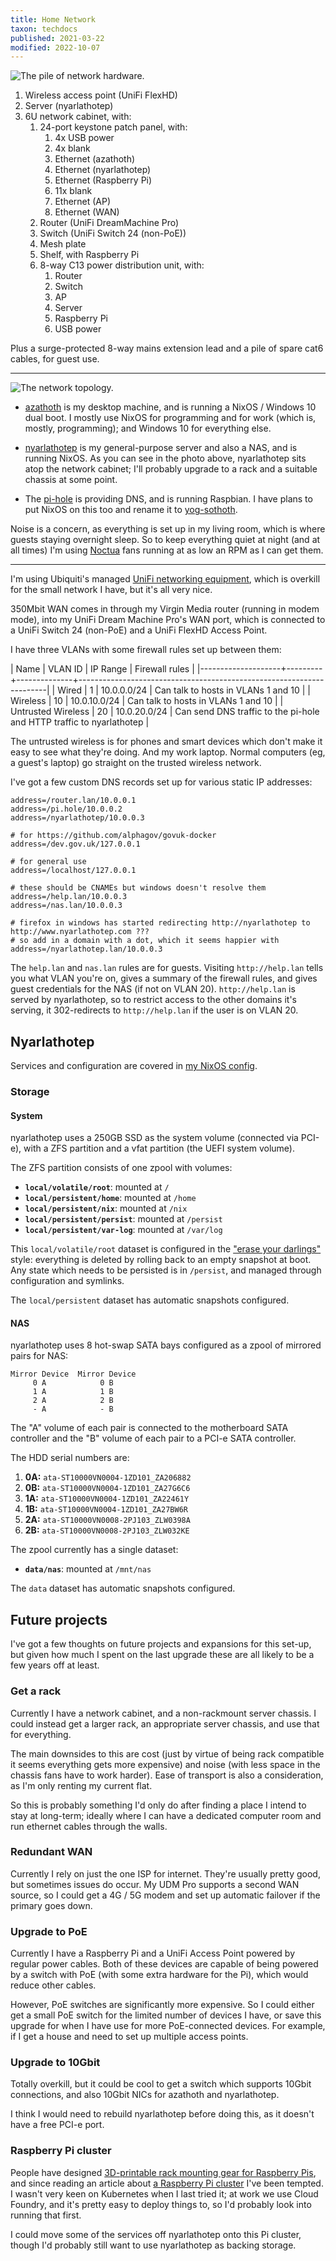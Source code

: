 ```yaml
---
title: Home Network
taxon: techdocs
published: 2021-03-22
modified: 2022-10-07
---
```


![The pile of network hardware.](home-network/hardware.jpg)

1. Wireless access point (UniFi FlexHD)
2. Server (nyarlathotep)
3. 6U network cabinet, with:
   1. 24-port keystone patch panel, with:
      1. 4x USB power
      2. 4x blank
      3. Ethernet (azathoth)
      4. Ethernet (nyarlathotep)
      5. Ethernet (Raspberry Pi)
      5. 11x blank
      7. Ethernet (AP)
      8. Ethernet (WAN)
   2. Router (UniFi DreamMachine Pro)
   3. Switch (UniFi Switch 24 (non-PoE))
   4. Mesh plate
   5. Shelf, with Raspberry Pi
   6. 8-way C13 power distribution unit, with:
      1. Router
      2. Switch
      3. AP
      4. Server
      5. Raspberry Pi
      6. USB power

Plus a surge-protected 8-way mains extension lead and a pile of spare
cat6 cables, for guest use.

---

![The network topology.](home-network/map.png)

- [azathoth][] is my desktop machine, and is running a NixOS / Windows
  10 dual boot.  I mostly use NixOS for programming and for work
  (which is, mostly, programming); and Windows 10 for everything else.

- [nyarlathotep][] is my general-purpose server and also a NAS, and is
  running NixOS.  As you can see in the photo above, nyarlathotep sits
  atop the network cabinet; I'll probably upgrade to a rack and a
  suitable chassis at some point.

- The [pi-hole][] is providing DNS, and is running Raspbian.  I have
  plans to put NixOS on this too and rename it to [yog-sothoth][].

Noise is a concern, as everything is set up in my living room, which
is where guests staying overnight sleep.  So to keep everything quiet
at night (and at all times) I'm using [Noctua][] fans running at as
low an RPM as I can get them.

[azathoth]: https://github.com/barrucadu/nixfiles#azathoth
[nyarlathotep]: home-network.html#nyarlathotep
[pi-hole]: https://pi-hole.net/
[yog-sothoth]: https://en.wikipedia.org/wiki/Cthulhu_Mythos_deities#Yog-Sothoth
[Noctua]: https://noctua.at/

---

I'm using Ubiquiti's managed [UniFi networking equipment][], which is
overkill for the small network I have, but it's all very nice.

350Mbit WAN comes in through my Virgin Media router (running in modem
mode), into my UniFi Dream Machine Pro's WAN port, which is connected
to a UniFi Switch 24 (non-PoE) and a UniFi FlexHD Access Point.

I have three VLANs with some firewall rules set up between them:

| Name               | VLAN ID | IP Range     | Firewall rules                                                       |
|--------------------+---------+--------------+----------------------------------------------------------------------|
| Wired              |       1 | 10.0.0.0/24  | Can talk to hosts in VLANs 1 and 10                                  |
| Wireless           |      10 | 10.0.10.0/24 | Can talk to hosts in VLANs 1 and 10                                  |
| Untrusted Wireless |      20 | 10.0.20.0/24 | Can send DNS traffic to the pi-hole and HTTP traffic to nyarlathotep |

The untrusted wireless is for phones and smart devices which don't
make it easy to see what they're doing.  And my work laptop.  Normal
computers (eg, a guest's laptop) go straight on the trusted wireless
network.

I've got a few custom DNS records set up for various static IP
addresses:

```
address=/router.lan/10.0.0.1
address=/pi.hole/10.0.0.2
address=/nyarlathotep/10.0.0.3

# for https://github.com/alphagov/govuk-docker
address=/dev.gov.uk/127.0.0.1

# for general use
address=/localhost/127.0.0.1

# these should be CNAMEs but windows doesn't resolve them
address=/help.lan/10.0.0.3
address=/nas.lan/10.0.0.3

# firefox in windows has started redirecting http://nyarlathotep to http://www.nyarlathotep.com ???
# so add in a domain with a dot, which it seems happier with
address=/nyarlathotep.lan/10.0.0.3
```

The `help.lan` and `nas.lan` rules are for guests.  Visiting
`http://help.lan` tells you what VLAN you're on, gives a summary of
the firewall rules, and gives guest credentials for the NAS (if not on
VLAN 20).  `http://help.lan` is served by nyarlathotep, so to restrict
access to the other domains it's serving, it 302-redirects to
`http://help.lan` if the user is on VLAN 20.

[UniFi networking equipment]: https://unifi-network.ui.com/


Nyarlathotep
------------

Services and configuration are covered in [my NixOS config][].

[my NixOS config]: https://github.com/barrucadu/nixfiles#nyarlathotep

### Storage

#### System

nyarlathotep uses a 250GB SSD as the system volume (connected via
PCI-e), with a ZFS partition and a vfat partition (the UEFI system
volume).

The ZFS partition consists of one zpool with volumes:

- **`local/volatile/root`**: mounted at `/`
- **`local/persistent/home`**: mounted at `/home`
- **`local/persistent/nix`**: mounted at `/nix`
- **`local/persistent/persist`**: mounted at `/persist`
- **`local/persistent/var-log`**: mounted at `/var/log`

This `local/volatile/root` dataset is configured in the ["erase your
darlings"][] style: everything is deleted by rolling back to an empty snapshot
at boot.  Any state which needs to be persisted is in `/persist`, and managed
through configuration and symlinks.

The `local/persistent` dataset has automatic snapshots configured.

["erase your darlings"]: https://grahamc.com/blog/erase-your-darlings

#### NAS

nyarlathotep uses 8 hot-swap SATA bays configured as a zpool of
mirrored pairs for NAS:

```
Mirror Device  Mirror Device
     0 A            0 B
     1 A            1 B
     2 A            2 B
     - A            - B
```

The "A" volume of each pair is connected to the motherboard SATA
controller and the "B" volume of each pair to a PCI-e SATA controller.

The HDD serial numbers are:

1. **0A:** `ata-ST10000VN0004-1ZD101_ZA206882`
2. **0B:** `ata-ST10000VN0004-1ZD101_ZA27G6C6`
3. **1A:** `ata-ST10000VN0004-1ZD101_ZA22461Y`
4. **1B:** `ata-ST10000VN0004-1ZD101_ZA27BW6R`
5. **2A:** `ata-ST10000VN0008-2PJ103_ZLW0398A`
5. **2B:** `ata-ST10000VN0008-2PJ103_ZLW032KE`

The zpool currently has a single dataset:

- **`data/nas`**: mounted at `/mnt/nas`

The `data` dataset has automatic snapshots configured.


Future projects
---------------

I've got a few thoughts on future projects and expansions for this
set-up, but given how much I spent on the last upgrade these are all
likely to be a few years off at least.

### Get a rack

Currently I have a network cabinet, and a non-rackmount server
chassis.  I could instead get a larger rack, an appropriate server
chassis, and use that for everything.

The main downsides to this are cost (just by virtue of being rack
compatible it seems everything gets more expensive) and noise (with
less space in the chassis fans have to work harder).  Ease of
transport is also a consideration, as I'm only renting my current
flat.

So this is probably something I'd only do after finding a place I
intend to stay at long-term; ideally where I can have a dedicated
computer room and run ethernet cables through the walls.

### Redundant WAN

Currently I rely on just the one ISP for internet.  They're usually
pretty good, but sometimes issues do occur.  My UDM Pro supports a
second WAN source, so I could get a 4G / 5G modem and set up automatic
failover if the primary goes down.

### Upgrade to PoE

Currently I have a Raspberry Pi and a UniFi Access Point powered by
regular power cables.  Both of these devices are capable of being
powered by a switch with PoE (with some extra hardware for the Pi),
which would reduce other cables.

However, PoE switches are significantly more expensive.  So I could
either get a small PoE switch for the limited number of devices I
have, or save this upgrade for when I have use for more PoE-connected
devices.  For example, if I get a house and need to set up multiple
access points.

### Upgrade to 10Gbit

Totally overkill, but it could be cool to get a switch which supports
10Gbit connections, and also 10Gbit NICs for azathoth and
nyarlathotep.

I think I would need to rebuild nyarlathotep before doing this, as it
doesn't have a free PCI-e port.

### Raspberry Pi cluster

People have designed [3D-printable rack mounting gear for Raspberry
Pis][], and since reading an article about [a Raspberry Pi cluster][]
I've been tempted.  I wasn't very keen on Kubernetes when I last tried
it; at work we use Cloud Foundry, and it's pretty easy to deploy
things to, so I'd probably look into running that first.

I could move some of the services off nyarlathotep onto this Pi
cluster, though I'd probably still want to use nyarlathotep as backing
storage.

[3D-printable rack mounting gear for Raspberry Pis]: https://www.youtube.com/watch?v=splC57efBFQ
[a Raspberry Pi cluster]: https://mirailabs.io/blog/building-a-microcloud/
